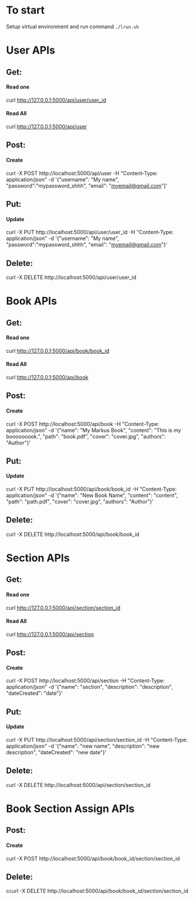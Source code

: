 # To start

Setup virtual environment and run command `./lrun.sh`



# User APIs


## Get:

#### Read one
curl http://127.0.0.1:5000/api/user/user_id

#### Read All
curl http://127.0.0.1:5000/api/user

## Post:

#### Create
curl -X POST http://localhost:5000/api/user -H "Content-Type: application/json" -d '{"username": "My name", "password":"mypassword_shhh", "email": "myemail@gmail.com"}'

## Put:
 
#### Update
curl -X PUT http://localhost:5000/api/user/user_id -H "Content-Type: application/json" -d '{"username": "My name", "password":"mypassword_shhh", "email": "myemail@gmail.com"}'

## Delete:

curl -X DELETE http://localhost:5000/api/user/user_id


# Book APIs


## Get:

#### Read one
curl http://127.0.0.1:5000/api/book/book_id

#### Read All
curl http://127.0.0.1:5000/api/book

## Post:

#### Create
curl -X POST http://localhost:5000/api/book -H "Content-Type: application/json" -d '{"name": "My Markus Book", "content": "This is my booooooook.", "path": "book.pdf", "cover": "cover.jpg", "authors": "Author"}'

## Put:
 
#### Update
 curl -X PUT http://localhost:5000/api/book/book_id -H "Content-Type: application/json" -d '{"name": "New Book Name", "content": "content", "path": "path.pdf", "cover": "cover.jpg", "authors": "Author"}'

## Delete:

curl -X DELETE http://localhost:5000/api/book/book_id


# Section APIs


## Get:

#### Read one
curl http://127.0.0.1:5000/api/section/section_id

#### Read All
curl http://127.0.0.1:5000/api/section

## Post:

#### Create
curl -X POST http://localhost:5000/api/section -H "Content-Type: application/json" -d '{"name": "section", "description": "description", "dateCreated": "date"}'

## Put:
 
#### Update
curl -X PUT http://localhost:5000/api/section/section_id -H "Content-Type: application/json" -d '{"name": "new name", "description": "new description", "dateCreated": "new date"}'

## Delete:

curl -X DELETE http://localhost:5000/api/section/section_id


# Book Section Assign APIs


## Post:

#### Create
curl -X POST http://localhost:5000/api/book/book_id/section/section_id

## Delete:

ccurl -X DELETE http://localhost:5000/api/book/book_id/section/section_id
